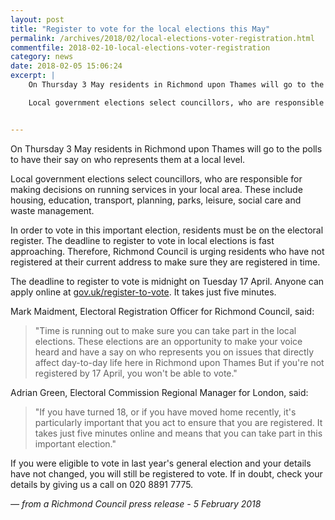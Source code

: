 ```yaml
---
layout: post
title: "Register to vote for the local elections this May"
permalink: /archives/2018/02/local-elections-voter-registration.html
commentfile: 2018-02-10-local-elections-voter-registration
category: news
date: 2018-02-05 15:06:24
excerpt: |
    On Thursday 3 May residents in Richmond upon Thames will go to the polls to have their say on who represents them at a local level.

    Local government elections select councillors, who are responsible for making decisions on running services in your local area. These include housing, education, transport, planning, parks, leisure, social care and waste management.


---
```


On Thursday 3 May residents in Richmond upon Thames will go to the polls to have their say on who represents them at a local level.

Local government elections select councillors, who are responsible for making decisions on running services in your local area. These include housing, education, transport, planning, parks, leisure, social care and waste management.

In order to vote in this important election, residents must be on the electoral register. The deadline to register to vote in local elections is fast approaching. Therefore, Richmond Council is urging residents who have not registered at their current address to make sure they are registered in time.

The deadline to register to vote is midnight on Tuesday 17 April. Anyone can apply online at [gov.uk/register-to-vote](http://gov.uk/register-to-vote). It takes just five minutes.

Mark Maidment, Electoral Registration Officer for Richmond Council, said:


> "Time is running out to make sure you can take part in the local elections. These elections are an opportunity to make your voice heard and have a say on who represents you on issues that directly affect day-to-day life here in Richmond upon Thames But if you're not registered by 17 April, you won't be able to vote."


Adrian Green, Electoral Commission Regional Manager for London, said:


> "If you have turned 18, or if you have moved home recently, it's particularly important that you act to ensure that you are registered. It takes just five minutes online and means that you can take part in this important election."


If you were eligible to vote in last year's general election and your details have not changed, you will still be registered to vote. If in doubt, check your details by giving us a call on 020 8891 7775.

<cite>&mdash; from a Richmond Council press release - 5 February 2018</cite>
